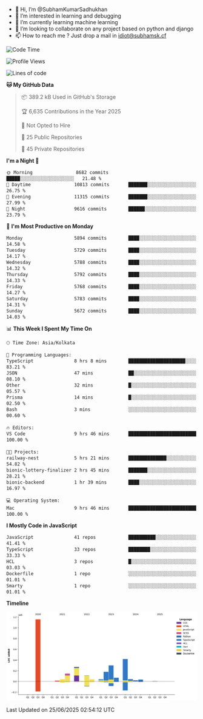 - 👋 Hi, I’m @SubhamKumarSadhukhan
- 👀 I’m interested in learning and debugging
- 🌱 I’m currently learning machine learning
- 💞️ I’m looking to collaborate on any project based on python and django
- 📫 How to reach me ?
      Just drop a mail in idiot@subhamsk.cf

<!---
SubhamKumarSadhukhan/SubhamKumarSadhukhan is a ✨ special ✨ repository because its `README.md` (this file) appears on your GitHub profile.
You can click the Preview link to take a look at your changes.
--->


<!--START_SECTION:waka-->
![Code Time](http://img.shields.io/badge/Code%20Time-2%2C971%20hrs%2020%20mins-blue)

![Profile Views](http://img.shields.io/badge/Profile%20Views-0-blue)

![Lines of code](https://img.shields.io/badge/From%20Hello%20World%20I%27ve%20Written-2.9%20million%20lines%20of%20code-blue)

**🐱 My GitHub Data** 

> 📦 389.2 kB Used in GitHub's Storage 
 > 
> 🏆 6,635 Contributions in the Year 2025
 > 
> 🚫 Not Opted to Hire
 > 
> 📜 25 Public Repositories 
 > 
> 🔑 45 Private Repositories 
 > 
**I'm a Night 🦉** 

```text
🌞 Morning                8682 commits        █████░░░░░░░░░░░░░░░░░░░░   21.48 % 
🌆 Daytime                10813 commits       ███████░░░░░░░░░░░░░░░░░░   26.75 % 
🌃 Evening                11315 commits       ███████░░░░░░░░░░░░░░░░░░   27.99 % 
🌙 Night                  9616 commits        ██████░░░░░░░░░░░░░░░░░░░   23.79 % 
```
📅 **I'm Most Productive on Monday** 

```text
Monday                   5894 commits        ████░░░░░░░░░░░░░░░░░░░░░   14.58 % 
Tuesday                  5729 commits        ████░░░░░░░░░░░░░░░░░░░░░   14.17 % 
Wednesday                5788 commits        ████░░░░░░░░░░░░░░░░░░░░░   14.32 % 
Thursday                 5792 commits        ████░░░░░░░░░░░░░░░░░░░░░   14.33 % 
Friday                   5768 commits        ████░░░░░░░░░░░░░░░░░░░░░   14.27 % 
Saturday                 5783 commits        ████░░░░░░░░░░░░░░░░░░░░░   14.31 % 
Sunday                   5672 commits        ████░░░░░░░░░░░░░░░░░░░░░   14.03 % 
```


📊 **This Week I Spent My Time On** 

```text
🕑︎ Time Zone: Asia/Kolkata

💬 Programming Languages: 
TypeScript               8 hrs 8 mins        █████████████████████░░░░   83.21 % 
JSON                     47 mins             ██░░░░░░░░░░░░░░░░░░░░░░░   08.10 % 
Other                    32 mins             █░░░░░░░░░░░░░░░░░░░░░░░░   05.57 % 
Prisma                   14 mins             █░░░░░░░░░░░░░░░░░░░░░░░░   02.50 % 
Bash                     3 mins              ░░░░░░░░░░░░░░░░░░░░░░░░░   00.60 % 

🔥 Editors: 
VS Code                  9 hrs 46 mins       █████████████████████████   100.00 % 

🐱‍💻 Projects: 
railway-nest             5 hrs 21 mins       ██████████████░░░░░░░░░░░   54.82 % 
bionic-lottery-finalizer 2 hrs 45 mins       ███████░░░░░░░░░░░░░░░░░░   28.21 % 
bionic-backend           1 hr 39 mins        ████░░░░░░░░░░░░░░░░░░░░░   16.97 % 

💻 Operating System: 
Mac                      9 hrs 46 mins       █████████████████████████   100.00 % 
```

**I Mostly Code in JavaScript** 

```text
JavaScript               41 repos            ██████████░░░░░░░░░░░░░░░   41.41 % 
TypeScript               33 repos            ████████░░░░░░░░░░░░░░░░░   33.33 % 
HCL                      3 repos             █░░░░░░░░░░░░░░░░░░░░░░░░   03.03 % 
Dockerfile               1 repo              ░░░░░░░░░░░░░░░░░░░░░░░░░   01.01 % 
Smarty                   1 repo              ░░░░░░░░░░░░░░░░░░░░░░░░░   01.01 % 
```



**Timeline**

![Lines of Code chart](https://raw.githubusercontent.com/SubhamKumarSadhukhan/SubhamKumarSadhukhan/main/assets/bar_graph.png)


 Last Updated on 25/06/2025 02:54:12 UTC
<!--END_SECTION:waka-->
